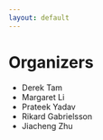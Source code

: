 ```yaml
---
layout: default
---
```


# Organizers

* Derek Tam
* Margaret Li
* Prateek Yadav
* Rikard Gabrielsson
* Jiacheng Zhu